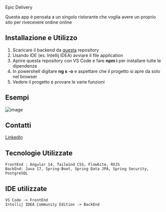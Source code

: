Epic Delivery

Questa app è pensata a un singolo ristorante che voglia avere un proprio sito per rivecevere ordine online


## Installazione e Utilizzo

1. Scaricare il backend da [questa]([www.linkedin.com/in/artem-asauliak](https://github.com/MarteX20/EpicDelivery)) repository
2. Usando IDE (es. Intellij IDEA) avviare il file application
3. Aprire questa repository con VS Code e fare **npm i** per installare tutte le dipendenze
4. In powershell digitare **ng s -o** e aspettare che il progetto si apre da solo nel browser
5. Vedere il progetto e provare le varie funzioni

## Esempi

![image](https://github.com/MarteX20/FrontEnd-Delivery/assets/98113914/cdfaa202-f352-425f-8823-dfb55aa0cc4f)

## Contatti

[LinkedIn](www.linkedin.com/in/artem-asauliak)

## Tecnologie Utilizzate
    FrontEnd : Angular 14, Tailwind CSS, Flowbite, RXJS
    BackEnd: Java 17, Spring-Boot, Spring Data JPA, Spring Security, PostgreSQL

## IDE utilizzate
    VS Code -> FrontEnd
    Intellij IDEA Community Edition -> BackEnd

